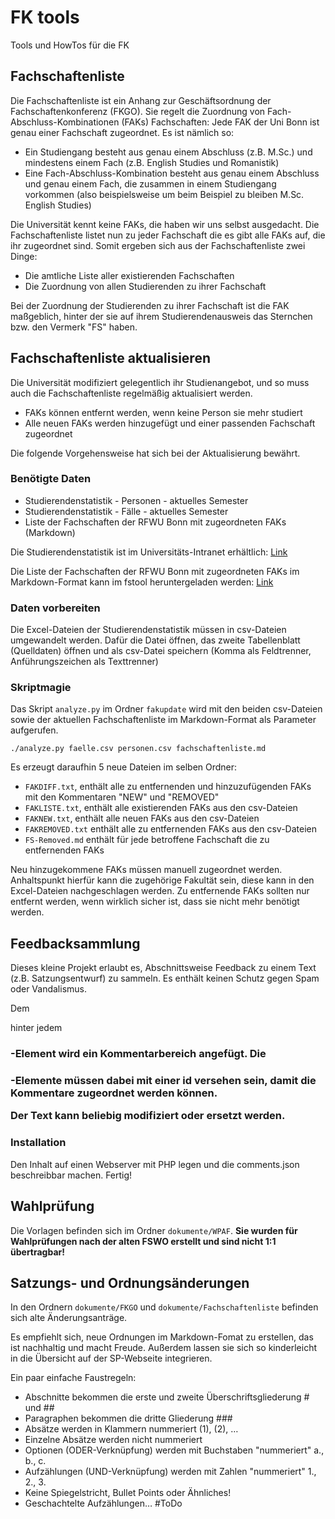 # FK tools

Tools und HowTos für die FK

## Fachschaftenliste

Die Fachschaftenliste ist ein Anhang zur Geschäftsordnung der Fachschaftenkonferenz (FKGO). 
Sie regelt die Zuordnung von Fach-Abschluss-Kombinationen (FAKs) Fachschaften: Jede FAK der Uni Bonn
ist genau einer Fachschaft zugeordnet. Es ist nämlich so:

- Ein Studiengang besteht aus genau einem Abschluss (z.B. M.Sc.) und mindestens einem 
  Fach (z.B. English Studies und Romanistik)
- Eine Fach-Abschluss-Kombination besteht aus genau einem Abschluss und genau einem Fach, 
  die zusammen in einem Studiengang vorkommen (also beispielsweise um beim Beispiel zu 
  bleiben M.Sc. English Studies)

Die Universität kennt keine FAKs, die haben wir uns selbst ausgedacht. Die Fachschaftenliste listet nun 
zu jeder Fachschaft die es gibt alle FAKs auf, die ihr zugeordnet sind. Somit ergeben sich aus der 
Fachschaftenliste zwei Dinge:

- Die amtliche Liste aller existierenden Fachschaften
- Die Zuordnung von allen Studierenden zu ihrer Fachschaft

Bei der Zuordnung der Studierenden zu ihrer Fachschaft ist die FAK maßgeblich, hinter der sie auf ihrem 
Studierendenausweis das Sternchen bzw. den Vermerk "FS" haben.


## Fachschaftenliste aktualisieren

Die Universität modifiziert gelegentlich ihr Studienangebot, und so muss auch die Fachschaftenliste 
regelmäßig aktualisiert werden.

- FAKs können entfernt werden, wenn keine Person sie mehr studiert
- Alle neuen FAKs werden hinzugefügt und einer passenden Fachschaft zugeordnet

Die folgende Vorgehensweise hat sich bei der Aktualisierung bewährt.

### Benötigte Daten

- Studierendenstatistik - Personen - aktuelles Semester
- Studierendenstatistik - Fälle - aktuelles Semester
- Liste der Fachschaften der RFWU Bonn mit zugeordneten FAKs (Markdown)

Die Studierendenstatistik ist im Universitäts-Intranet erhältlich: 
[Link](https://www.intranet.uni-bonn.de/organisation/verwaltung/dez-9/abt-9.3/studierendenstatistik)

Die Liste der Fachschaften der RFWU Bonn mit zugeordneten FAKs im Markdown-Format kann im fstool 
heruntergeladen werden: [Link](https://gaia.asta.uni-bonn.de/fstool/fachschaften-md.php?fullnames)

### Daten vorbereiten

Die Excel-Dateien der Studierendenstatistik müssen in csv-Dateien umgewandelt werden. Dafür die Datei öffnen, 
das zweite Tabellenblatt (Quelldaten) öffnen und als csv-Datei speichern (Komma als Feldtrenner, Anführungszeichen 
als Texttrenner)

### Skriptmagie

Das Skript `analyze.py` im Ordner `fakupdate` wird mit den beiden csv-Dateien sowie der aktuellen 
Fachschaftenliste im Markdown-Format als Parameter aufgerufen. 

```
./analyze.py faelle.csv personen.csv fachschaftenliste.md
```

Es erzeugt daraufhin 5 neue Dateien im selben Ordner:

- `FAKDIFF.txt`, enthält alle zu entfernenden und hinzuzufügenden FAKs mit den Kommentaren "NEW" und "REMOVED"
- `FAKLISTE.txt`, enthält alle existierenden FAKs aus den csv-Dateien
- `FAKNEW.txt`, enthält alle neuen FAKs aus den csv-Dateien
- `FAKREMOVED.txt` enthält alle zu entfernenden FAKs aus den csv-Dateien
- `FS-Removed.md` enthält für jede betroffene Fachschaft die zu entfernenden FAKs

Neu hinzugekommene FAKs müssen manuell zugeordnet werden. Anhaltspunkt hierfür kann die zugehörige Fakultät 
sein, diese kann in den Excel-Dateien nachgeschlagen werden. Zu entfernende FAKs sollten nur entfernt werden, 
wenn wirklich sicher ist, dass sie nicht mehr benötigt werden.


## Feedbacksammlung

Dieses kleine Projekt erlaubt es, Abschnittsweise Feedback zu einem Text (z.B. Satzungsentwurf) zu sammeln.
Es enthält keinen Schutz gegen Spam oder Vandalismus.

Dem <div> hinter jedem <h3>-Element wird ein Kommentarbereich angefügt. Die <h3>-Elemente müssen dabei
mit einer id versehen sein, damit die Kommentare zugeordnet werden können.

Der Text kann beliebig modifiziert oder ersetzt werden.

### Installation

Den Inhalt auf einen Webserver mit PHP legen und die comments.json beschreibbar machen. Fertig!

## Wahlprüfung

Die Vorlagen befinden sich im Ordner `dokumente/WPAF`. **Sie wurden für Wahlprüfungen nach der alten FSWO 
erstellt und sind nicht 1:1 übertragbar!**

## Satzungs- und Ordnungsänderungen

In den Ordnern `dokumente/FKGO` und `dokumente/Fachschaftenliste` befinden sich alte Änderungsanträge.

Es empfiehlt sich, neue Ordnungen im Markdown-Fomat zu erstellen, das ist nachhaltig und macht Freude. Außerdem 
lassen sie sich so kinderleicht in die Übersicht auf der SP-Webseite integrieren.

Ein paar einfache Faustregeln:

- Abschnitte bekommen die erste und zweite Überschriftsgliederung # und ##
- Paragraphen bekommen die dritte Gliederung ###
- Absätze werden in Klammern nummeriert (1), (2), …
- Einzelne Absätze werden nicht nummeriert
- Optionen (ODER-Verknüpfung) werden mit Buchstaben "nummeriert" a., b., c.
- Aufzählungen (UND-Verknüpfung) werden mit Zahlen "nummeriert" 1., 2., 3.
- Keine Spiegelstricht, Bullet Points oder Ähnliches!
- Geschachtelte Aufzählungen… #ToDo
